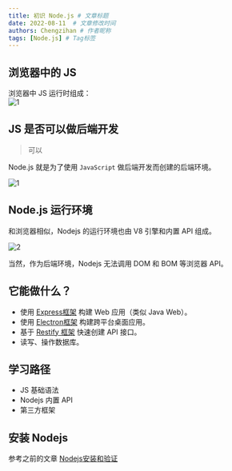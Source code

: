 ```yaml
---
title: 初识 Node.js # 文章标题
date: 2022-08-11  # 文章修改时间
authors: Chengzihan # 作者昵称
tags: [Node.js] # Tag标签
---
```

## 浏览器中的 JS

浏览器中 JS 运行时组成：  
![1](https://jetzihan-img.oss-cn-beijing.aliyuncs.com/blog/20220811100036.png)

## JS 是否可以做后端开发

>可以

Node.js 就是为了使用 `JavaScript` 做后端开发而创建的后端环境。  

![1](https://jetzihan-img.oss-cn-beijing.aliyuncs.com/blog/20220811100507.png)

## Node.js 运行环境

和浏览器相似，Nodejs 的运行环境也由 V8 引擎和内置 API 组成。  

![2](https://jetzihan-img.oss-cn-beijing.aliyuncs.com/blog/20220811100659.png)

当然，作为后端环境，Nodejs 无法调用 DOM 和 BOM 等浏览器 API。  

## 它能做什么？

- 使用 [Express框架](https://expressjs.com/zh-cn/) 构建 Web 应用（类似 Java Web）。  
- 使用 [Electron框架](https://www.electronjs.org/) 构建跨平台桌面应用。  
- 基于 [Restify 框架](http://restify.com/) 快速创建 API 接口。  
- 读写、操作数据库。

## 学习路径

- JS 基础语法
- Nodejs 内置 API
- 第三方框架

## 安装 Nodejs

参考之前的文章 [Nodejs安装和验证](../../../%E5%89%8D%E7%AB%AF/02.%E5%89%8D%E7%AB%AF%E6%8A%80%E5%B7%A7/04.%E5%AE%89%E8%A3%85node.js%E5%92%8Cnpm.md)
